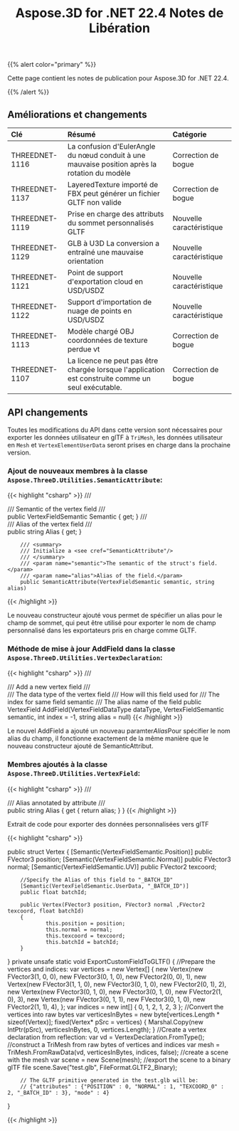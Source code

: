 ﻿---
title: Aspose.3D for .NET 22.4 Notes de Libération
type: docs
weight: 9
url: /fr/net/aspose-3d-for-net-22-4-release-notes/
description: Les notes de sortie du Aspose.3D for .NET 22,4.
---
{{% alert color="primary" %}}

Cette page contient les notes de publication pour Aspose.3D for .NET 22.4.

{{% /alert %}}
## **Améliorations et changements**

|**Clé**|**Résumé**|**Catégorie**|
|:- |:- |:- |
|THREEDNET-1116 |La confusion d'EulerAngle du nœud conduit à une mauvaise position après la rotation du modèle|Correction de bogue|
|THREEDNET-1137 |LayeredTexture importé de FBX peut générer un fichier GLTF non valide|Correction de bogue|
|THREEDNET-1119 |Prise en charge des attributs du sommet personnalisés GLTF|Nouvelle caractéristique|
|THREEDNET-1129 |GLB à U3D La conversion a entraîné une mauvaise orientation|Nouvelle caractéristique|
|THREEDNET-1121 |Point de support d'exportation cloud en USD/USDZ|Nouvelle caractéristique|
|THREEDNET-1122 |Support d'importation de nuage de points en USD/USDZ|Nouvelle caractéristique|
|THREEDNET-1113 |Modèle chargé OBJ coordonnées de texture perdue vt|Correction de bogue|
|THREEDNET-1107 |La licence ne peut pas être chargée lorsque l'application est construite comme un seul exécutable.|Correction de bogue|


## API changements ##


Toutes les modifications du API dans cette version sont nécessaires pour exporter les données utilisateur en glTF à `TriMesh`, les données utilisateur en `Mesh` et `VertexElementUserData` seront prises en charge dans la prochaine version.


### Ajout de nouveaux membres à la classe `Aspose.ThreeD.Utilities.SemanticAttribute`:

{{< highlight "csharp" >}}
        /// <summary>
        /// Semantic of the vertex field
        /// </summary>
        public VertexFieldSemantic Semantic { get; }
        /// <summary>
        /// Alias of the vertex field
        /// </summary>
        public string Alias { get; }

        /// <summary>
        /// Initialize a <see cref="SemanticAttribute"/>
        /// </summary>
        /// <param name="semantic">The semantic of the struct's field.</param>
        /// <param name="alias">Alias of the field.</param>
        public SemanticAttribute(VertexFieldSemantic semantic, string alias)
{{< /highlight >}}

Le nouveau constructeur ajouté vous permet de spécifier un alias pour le champ de sommet, qui peut être utilisé pour exporter le nom de champ personnalisé dans les exportateurs pris en charge comme GLTF.


### Méthode de mise à jour AddField dans la classe `Aspose.ThreeD.Utilities.VertexDeclaration`:

{{< highlight "csharp" >}}
        /// <summary>
        /// Add a new vertex field
        /// </summary>
        /// <param name="dataType">The data type of the vertex field</param>
        /// <param name="semantic">How will this field used for</param>
        /// <param name="index">The index for same field semantic</param>
        /// <param name="alias">The alias name of the field</param>
        public VertexField AddField(VertexFieldDataType dataType, VertexFieldSemantic semantic, int index = -1, string alias = null)
{{< /highlight >}}

Le nouvel AddField a ajouté un nouveau paramter*Alias*Pour spécifier le nom alias du champ, il fonctionne exactement de la même manière que le nouveau constructeur ajouté de SemanticAttribut.


### Membres ajoutés à la classe `Aspose.ThreeD.Utilities.VertexField`:

{{< highlight "csharp" >}}
        /// <summary>
        /// Alias annotated by attribute <see cref="SemanticAttribute"/>
        /// </summary>
        public string Alias { get { return alias; } }
{{< /highlight >}}




Extrait de code pour exporter des données personnalisées vers glTF

{{< highlight "csharp" >}}

public struct Vertex
{
        [Semantic(VertexFieldSemantic.Position)]
        public FVector3 position;
        [Semantic(VertexFieldSemantic.Normal)]
        public FVector3 normal;
        [Semantic(VertexFieldSemantic.UV)]
        public FVector2 texcoord;

        //Specify the Alias of this field to "_BATCH_ID"
        [Semantic(VertexFieldSemantic.UserData, "_BATCH_ID")]
        public float batchId;

        public Vertex(FVector3 position, FVector3 normal ,FVector2 texcoord, float batchId)
        {
                this.position = position;
                this.normal = normal;
                this.texcoord = texcoord;
                this.batchId = batchId;
        }
}
private unsafe static void ExportCustomFieldToGLTF()
{
        //Prepare the vertices and indices:
        var vertices = new Vertex[]
        {
                new Vertex(new FVector3(1, 0, 0), new FVector3(0, 1, 0), new FVector2(0, 0), 1),
                new Vertex(new FVector3(1, 1, 0), new FVector3(0, 1, 0), new FVector2(0, 1), 2),
                new Vertex(new FVector3(0, 1, 0), new FVector3(0, 1, 0), new FVector2(1, 0), 3),
                new Vertex(new FVector3(0, 1, 1), new FVector3(0, 1, 0), new FVector2(1, 1), 4),
        };
        var indices = new int[]
        {
                0, 1, 2,
                1, 2, 3
        };
        //Convert the vertices into raw bytes
        var verticesInBytes = new byte[vertices.Length * sizeof(Vertex)];
        fixed(Vertex* pSrc = vertices)
        {
                Marshal.Copy(new IntPtr(pSrc), verticesInBytes, 0, vertices.Length);
        }
        //Create a vertex declaration from reflection:
        var vd = VertexDeclaration.FromType<Vertex>();
        //construct a TriMesh from raw bytes of vertices and indices
        var mesh = TriMesh.FromRawData(vd, verticesInBytes, indices, false);
        //create a scene with the mesh
        var scene = new Scene(mesh);
        //export the scene to a binary glTF file
        scene.Save("test.glb", FileFormat.GLTF2_Binary);

        // The GLTF primitive generated in the test.glb will be:
        // {"attributes" : {"POSITION" : 0, "NORMAL" : 1, "TEXCOORD_0" : 2, "_BATCH_ID" : 3}, "mode" : 4}
}



{{< /highlight >}}


